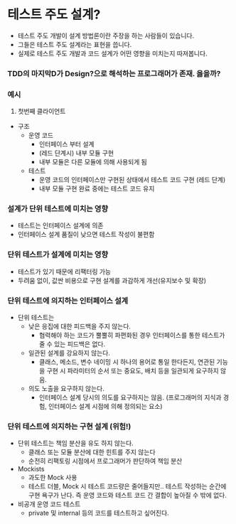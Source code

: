 # 테스트 주도 설계?
 - 테스트 주도 개발이 설계 방법론이란 주장을 하는 사람들이 있습니다.
 - 그들은 테스트 주도 설계라는 표현을 씁니다.
 - 실제로 테스트 주도 개발과 코드 설계가 어떤 영향을 미치는지 따져봅니다.

### TDD의 마지막D가 Design?으로 해석하는 프로그래머가 존재. 옳을까?

### 예시
1. 첫번째 클라이언트
  - 구조
    - 운영 코드
      -  인터페이스 부터 설계
      -  (레드 단계시) 내부 모듈 구현
      -  내부 모듈은 다른 모듈에 의해 사용되게 됨
    - 테스트
      - 운영 코드의 인터페이스만 구현된 상태에서 테스트 코드 구현 (레드 단계)
      - 내부 모듈 구현 완료 중에는 테스트 코드 유지


### 설계가 단위 테스트에 미치는 영향
  - 테스트는 인터페이스 설계에 의존
  - 인터페이스 설계 품질이 낮으면 테스트 작성이 불편함

### 단위 테스트가 설계에 미치는 영향
  - 테스트가 있기 때문에 리팩터링 가능
  - 두려움 없이, 값싼 비용으로 구현 설계를 과감하게 개선(유지보수 및 확장)

### 단위 테스트에 의지하는 인터페이스 설계
  - 단위 테스트는
    - 낮은 응집에 대한 피드백을 주지 않는다.
      - 협력해야 하는 코드가 뿔뿔히 파편화된 경우 인터페이스를 통한 테스트가 줄 수 있는 피드백은 없다.
    - 일관된 설계를 강요하지 않는다.
      - 클래스, 메소드, 변수 네이밍 시 하나의 용어로 통일 한다든지, 연관된 기능을 구현 시 파라미터의 순서 또는 중요도, 배치 등을 일관되게 요구하지 않음. 
    - 의도 노출을 요구하지 않는다.
      - 인터페이스 설계 당시의 의도를 요구하지는 않음. (프로그래머의 지식과 경험, 인터페이스 설계 시점에 의해 정의되는 요소)

### 단위 테스트에 의지하는 구현 설계 (위험!)
 - 단위 테스트는 책임 분산을 유도 하지 않는다.
   - 클래스 또는 모듈 분산에 대한 힌트를 주지 않는다
   - 순전히 리팩토링 시점에서 프로그래머가 판단하여 책임 분산
 - Mockists
   - 과도한 Mock 사용
   - 테스트 더블, Mock 시 테스트 코드량은 줄어들지만.. 테스트 작성하는 순간에 구현 욕구가 난다. 즉 운영 코드와 테스트 코드 간 결합이 높아질 수 밖에 없다. 
 - 비공개 운영 코드 테스트 
   - private 및 internal 등의 코드를 테스트하고 싶어진다.

 